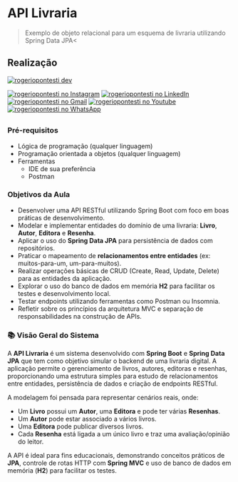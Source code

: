 #   API Livraria

> Exemplo de objeto relacional para um esquema de livraria utilizando Spring Data JPA<

## Realização

[![rogeriopontesti dev](https://i.postimg.cc/9MptbzH0/rogeriopontesti.png)](https://github.com/rogeriopontesti)

[![rogeriopontesti no Instagram](https://i.postimg.cc/J75T2knx/1298747-instagram-brand-logo-social-media-icon.png)](https://www.instagram.com/rogeriopontesti)
[![rogeriopontesti no LinkedIn](https://i.postimg.cc/vH8PFZxs/317725-linkedin-social-icon.png)](https://www.linkedin.com/in/rogeriopontesti)
[![rogeriopontesti no Gmail](https://i.postimg.cc/bN6mzf12/7089163-gmail-google-icon.png)](mailto:rogeriopontesti@gmail.com)
[![rogeriopontesti no Youtube](https://i.postimg.cc/kXyL89g5/4375133-logo-youtube-icon.png)](https://www.youtube.com/@rogeriopontesti)
[![rogeriopontesti no WhatsApp](https://i.postimg.cc/SKtXsVDd/1783351-chatting-messages-social-media-whatsapp-internet-icon.png)](https://wa.me/5548991877781)

##
### Pré-requisitos

- Lógica de programação (qualquer linguagem)
- Programação orientada a objetos (qualquer linguagem)
- Ferramentas
    - IDE de sua preferência
    - Postman

### Objetivos da Aula

- Desenvolver uma API RESTful utilizando Spring Boot com foco em boas práticas de desenvolvimento.
- Modelar e implementar entidades do domínio de uma livraria: **Livro**, **Autor**, **Editora** e **Resenha**.
- Aplicar o uso do **Spring Data JPA** para persistência de dados com repositórios.
- Praticar o mapeamento de **relacionamentos entre entidades** (ex: muitos-para-um, um-para-muitos).
- Realizar operações básicas de CRUD (Create, Read, Update, Delete) para as entidades da aplicação.
- Explorar o uso do banco de dados em memória **H2** para facilitar os testes e desenvolvimento local.
- Testar endpoints utilizando ferramentas como Postman ou Insomnia.
- Refletir sobre os princípios da arquitetura MVC e separação de responsabilidades na construção de APIs.

### 📚 Visão Geral do Sistema

A **API Livraria** é um sistema desenvolvido com **Spring Boot** e **Spring Data JPA** que tem como objetivo simular o backend de uma livraria digital. A aplicação permite o gerenciamento de livros, autores, editoras e resenhas, proporcionando uma estrutura simples para estudo de relacionamentos entre entidades, persistência de dados e criação de endpoints RESTful.

A modelagem foi pensada para representar cenários reais, onde:

- Um **Livro** possui um **Autor**, uma **Editora** e pode ter várias **Resenhas**.
- Um **Autor** pode estar associado a vários livros.
- Uma **Editora** pode publicar diversos livros.
- Cada **Resenha** está ligada a um único livro e traz uma avaliação/opinião do leitor.

A API é ideal para fins educacionais, demonstrando conceitos práticos de **JPA**, controle de rotas HTTP com **Spring MVC** e uso de banco de dados em memória (**H2**) para facilitar os testes.

